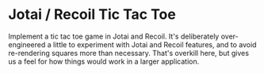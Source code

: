 # Jotai / Recoil Tic Tac Toe

Implement a tic tac toe game in Jotai and Recoil. It's deliberately over-engineered a little to experiment with Jotai and Recoil features, and to avoid re-rendering squares more than necessary. That's overkill here, but gives us a feel for how things would work in a larger application.
